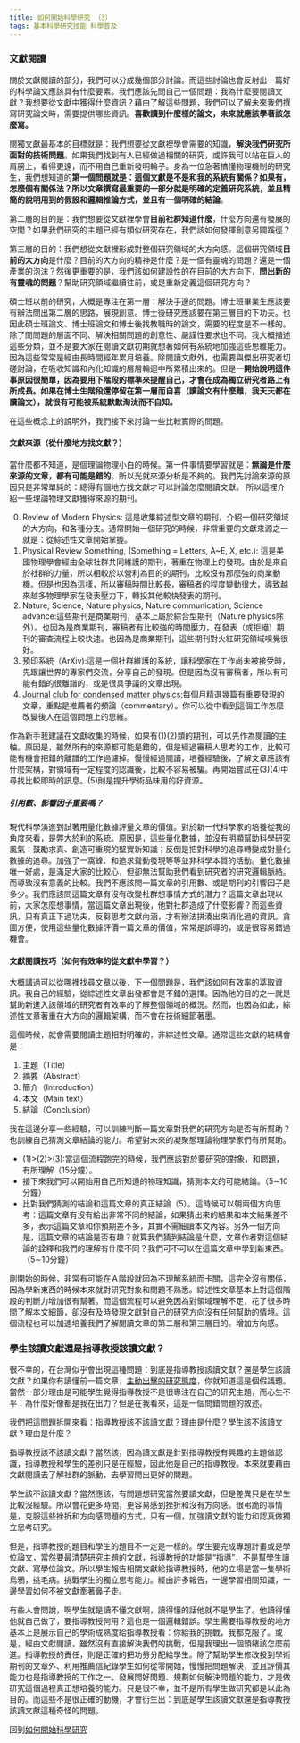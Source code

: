 ```yaml
---
title: 如何開始科學研究 （3）
tags: 基本科學研究技能 科學普及
---
```


### 文獻閱讀

關於文獻閱讀的部分，我們可以分成幾個部分討論。而這些討論也會反射出一篇好的科學論文應該具有什麼要素。我們應該先問自己一個問題：我為什麼要閱讀文獻？我想要從文獻中獲得什麼資訊？藉由了解這些問題，我們可以了解未來我們撰寫研究論文時，需要提供哪些資訊。**喜歡讀到什麼樣的論文，未來就應該學著該怎麼寫。**

閱獨文獻最基本的目標就是：我們想要從文獻裡學會需要的知識，**解決我們研究所面對的技術問題**。如果我們找到有人已經做過相關的研究，或許我可以站在巨人的肩膀上，看得更遠，而不用自己重新發明輪子。身為一位急著搞懂物理機制的研究生，我們想知道的**第一個問題就是：這個文獻是不是和我的系統有關係？如果有，怎麼個有關係法？所以文章撰寫最重要的一部分就是明確的定義研究系統，並且精簡的說明用到的假設和邏輯推論方式，並且有一個明確的結論**。

第二層的目的是：我們想要從文獻裡學會**目前社群知道什麼**，什麼方向還有發展的空間？如果我們研究的主題已經有類似研究存在，我們該如何發揮創意另闢蹊徑？

第三層的目的：我們想從文獻裡形成對整個研究領域的大方向感。這個研究領域**目前的大方向**是什麼？目前的大方向的精神是什麼？是一個有靈魂的問題？還是一個產業的泡沫？然後更重要的是，我們該如何建設性的在目前的大方向下，**問出新的有靈魂的問題**？幫助研究領域繼續往前，或是重新定義這個研究方向？

碩士班以前的研究，大概是專注在第一層：解決手邊的問題。博士班畢業生應該要有辦法問出第二層的思路，展現創意。博士後研究應該要在第三層目的下功夫。也因此碩士班論文、博士班論文和博士後找教職時的論文，需要的程度是不一樣的。除了問問題的層面不同、解決相關問題的創意性、嚴謹性要求也不同。我大概描述這些分類，並不是要大家在閱讀文獻初期就想著如何有系統地加強這些思維能力。因為這些常常是經由長時間經年累月培養。除閱讀文獻外，也需要與傑出研究者切磋討論，在吸收知識和內化知識的層層輪迴中所累積出來的。但是**一開始說明這件事原因很簡單，因為要用下階段的標準來提醒自己，才會在成為獨立研究者路上有所成長。如果在博士生階段還停留在第一層而自喜（讀論文有什麼難，我天天都在讀論文），就很有可能被系統默默淘汰而不自知。**

在這些概念上的說明外，我們接下來討論一些比較實際的問題。

#### 文獻來源（從什麼地方找文獻？）

當什麼都不知道，是個理論物理小白的時候。第一件事情要學習就是：**無論是什麼來源的文章，都有可能是錯的**。所以光就來源分析是不夠的。我們先討論來源的原因只是非常單純的：總得有個地方找文獻才可以討論怎麼閱讀文獻。
所以這裡介紹一些理論物理文獻獲得來源的期刊。

0. Review of Modern Physics: 這是收集綜述型文章的期刊，介紹一個研究領域的大方向，和各種分支。通常開始一個研究的時候，非常重要的文獻來源之一就是：從綜述性文章開始掌握。
1. Physical Review Something, (Something = Letters, A\~E, X, etc.): 這是美國物理學會經由全球社群共同維護的期刊，著重在物理上的發現。由於是來自於社群的力量，所以相較於以營利為目的的期刊，比較沒有那麼強的商業動機。但是也因為這樣，所以審稿時間比較長，審稿者的程度變動很大，導致越來越多物理學家在發表壓力下，轉投其他較快發表的期刊。
2. Nature, Science, Nature physics, Nature communication, Science advance:這些期刊是商業期刊，基本上屬於綜合型期刊（Nature physics除外）。也因為是商業期刊，審稿者有比較強的時間壓力，在發表（或拒絕）期刊的審查流程上較快速。也因為是商業期刊，這些期刊對火紅研究領域嗅覺很好。
3. 預印系統（ArXiv):這是一個社群維護的系統，讓科學家在工作尚未被接受時，先跟讓世界的專家們交流，分享自己的發現。但是因為沒有審稿者，所以有可能有錯的很離譜的，或是很具爭議的文章出現。
4. [Journal club for condensed matter physics](https://www.condmatjclub.org):每個月精選幾篇有重要發現的文章，重點是推薦者的頻論（commentary）。你可以從中看到這個工作怎麼改變後人在這個問題上的思維。

作為新手我建議在文獻收集的時候，如果有(1)(2)類的期刊，可以先作為閱讀的主軸。原因是，雖然所有的來源都可能是錯的，但是經過審稿人思考的工作，比較可能有機會把錯的離譜的工作過濾掉。慢慢經過閱讀，培養經驗後，了解文章應該有什麼架構，對領域有一定程度的認識後，比較不容易被騙。再開始嘗試在(3)(4)中尋找比較即時的訊息。(5)則是提升學術品味用的好資源。

##### 引用數、影響因子重要嗎？

現代科學演進到試著用量化數據評量文章的價值。對於新一代科學家的培養從我的角度來看，是弊大於利的系統。原因是，這些量化數據，並沒有明顯幫助科學研究風氣：鼓勵求真、創造可重現的堅實新知識；反倒是把對科學的追尋轉變成對量化數據的追尋。加強了一窩蜂、和追求聳動發現等等並非科學本質的活動。量化數據唯一好處，是滿足大家的比較心，但卻無法幫助我們看到研究者的研究邏輯脈絡。而導致沒有意義的比較。我們不應該問一篇文章的引用數、或是期刊的引響因子是多少。我們應該問這篇文章有沒有改變社群想事情方式的潛力？這篇文章出現以前，大家怎麼想事情，當這篇文章出現後，他對社群造成了什麼影響？而這些資訊，只有真正下過功夫，反芻思考文獻內涵，才有辦法拼湊出來消化過的資訊。貪圖方便，使用這些量化數據評價一篇文章的價值，常常是誤導的，或是很容易錯過機會。

#### 文獻閱讀技巧（如何有效率的從文獻中學習？）

大概講過可以從哪裡找尋文章以後，下一個問題是，我們該如何有效率的萃取資訊。我自己的經驗，從綜述性文章出發都會是不錯的選擇。因為他的目的之一就是幫助新進入該領域的研究者有效率的了解整個領域的概況。然而，也因為如此，綜述性文章著重在大方向的邏輯架構，而不會在技術細節著墨。

這個時候，就會需要閱讀主題相對明確的，非綜述性文章。通常這些文獻的結構會是：

1. 主題（Title）
2. 摘要（Abstract）
3. 簡介（Introduction）
4. 本文（Main text）
5. 結論（Conclusion）

我在這邊分享一些經驗，可以訓練判斷一篇文章對我們的研究方向是否有所幫助？也訓練自己猜測文章結論的能力。希望對未來的凝聚態理論物理學家們有所幫助。

* (1)>(2)>(3):當這個流程跑完的時候，我們應該對於要研究的對象，和問題，有所理解（15分鐘）。
* 接下來我們可以開始用自己所知道的物理知識，猜測本文的可能結論。（5$\sim$10分鐘）
* 比對我們猜測的結論和這篇文章的真正結論（5）。這時候可以朝兩個方向思考：這篇文章有沒有給出非常不同的結論，如果猜出來的結果和本文結果差不多，表示這篇文章和你預期差不多，其實不需細讀本文內容。另外一個方向是，這篇文章的結論是否有趣？就算我們猜到結論是什麼，文章作者對這個結論的詮釋和我們的理解有什麼不同？我們可不可以在這篇文章中學到新東西。（5$\sim$10分鐘）

剛開始的時候，非常有可能在Ａ階段就因為不理解系統而卡關，這完全沒有關係，因為學新東西的時候本來就對研究對象和問題不熟悉。綜述性文章基本上對這個階段的判斷力增加很有幫著。而這個流程可以避免因為對領域理解不足，花了很多時間了解本文細節，卻沒有及時發現文獻對自己的研究方向沒有任何幫助的情境。這個流程也可以加速培養我們了解閱讀文章的第二層和第三層目的。增加方向感。

### 學生該讀文獻還是指導教授該讀文獻？

很不幸的，在台灣似乎會出現這種問題：到底是指導教授該讀文獻？還是學生該讀文獻？如果你有讀懂前一篇文章，[主動出擊的研究態度](../../07/22/how_to_do_research_2.html)，你就知道這是個假議題。當然一部分理由是可能學生覺得指導教授不是很專注在自己的研究主題，而心生不平：為什麼好像都是我在出力？但是在我看來，這是一個問錯問題的敘述。

我們把這問題拆開來看：指導教授該不該讀文獻？理由是什麼？學生該不該讀文獻？理由是什麼？

指導教授該不該讀文獻？當然該，因為讀文獻是針對指導教授有興趣的主題做認識，指導教授和學生的差別只是在經驗，因此他是自己的指導教授。本來就要藉由文獻閱讀去了解社群的脈動，去學習問出更好的問題。

學生該不該讀文獻？當然應該，有問題想研究當然要讀文獻，但是差異只是在學生比較沒經驗。所以會花更多時間，更容易感到挫折和沒有方向感。很弔詭的事情是，克服這些挫折和方向感問題的方式，只有一個，加強讀文獻的能力和認真做獨立思考研究。

但是，指導教授的題目和學生的題目不一定是一樣的。學生要完成專題計畫或是學位論文，當然要最清楚研究主題的文獻，指導教授的功能是“指導”，不是幫學生讀文獻、寫學位論文。所以學生報告相關文獻給指導教授時，他的立場是當一隻學術烏鴉，挑毛病。挑戰學生的獨立思考能力。經由許多報告，一邊學習相關知識，一邊學習如何不被文獻牽著鼻子走。

有些人會問說，啊學生就是讀不懂文獻啊，讀得懂的話他就不是學生了。他讀得懂他就自己做了，要指導教授何用？這也是一個邏輯錯誤。學生需要指導教授的地方基本上是展示自己的學術成熟度給指導教授看：你給我的挑戰，我都克服了。或是，經由文獻閱讀，雖然沒有直接解決我們的挑戰，但是我理出一個頭緒該怎麼前進。指導教授的責任，則是正確的把功勞分配給學生。除了幫助學生修改投到學術期刊的文章外、利用推薦信紀錄學生如何從零開始，慢慢把問題解決，並且評價其能力也是指導教授的工作之一。發展問好問題、規劃如何解決問題的能力，才是做研究這個過程真正想培養的能力。只是很不幸，並不是所有學生做研究都是以此為目的。而這些不是很正確的動機，才會衍生出：到底是學生該讀文獻還是指導教授該讀文獻這種奇怪的問題。

回到[如何開始科學研究](../../07/21/how_to_do_research_1.html)

